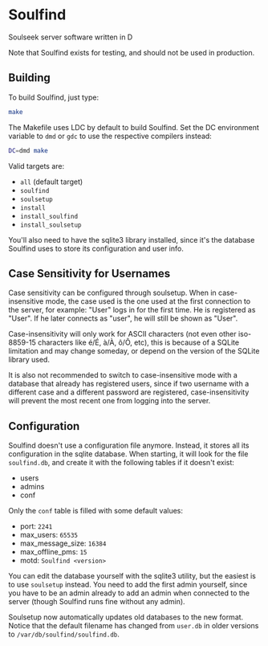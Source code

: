 # Soulfind

Soulseek server software written in D

Note that Soulfind exists for testing, and should not be used in production.


## Building

To build Soulfind, just type:

```sh
make
```

The Makefile uses LDC by default to build Soulfind. Set the DC environment
variable to `dmd` or `gdc` to use the respective compilers instead:

```sh
DC=dmd make
```

Valid targets are:

 - `all` (default target)
 - `soulfind`
 - `soulsetup`
 - `install`
 - `install_soulfind`
 - `install_soulsetup`

You'll also need to have the sqlite3 library installed, since it's the database
Soulfind uses to store its configuration and user info.


## Case Sensitivity for Usernames

Case sensitivity can be configured through soulsetup. When in case-insensitive
mode, the case used is the one used at the first connection to the server, for
example: "User" logs in for the first time. He is registered as "User". If he
later connects as "user", he will still be shown as "User".

Case-insensitivity will only work for ASCII characters (not even other
iso-8859-15 characters like é/É, à/À, ô/Ô, etc), this is because of a SQLite
limitation and may change someday, or depend on the version of the SQLite
library used.

It is also not recommended to switch to case-insensitive mode with a database
that already has registered users, since if two username with a different case
and a different password are registered, case-insensitivity will prevent the
most recent one from logging into the server.


## Configuration

Soulfind doesn't use a configuration file anymore. Instead, it stores all its
configuration in the sqlite database. When starting, it will look for the file
`soulfind.db`, and create it with the following tables if it doesn't exist:

 - users
 - admins
 - conf

Only the `conf` table is filled with some default values:

 - port: `2241`
 - max_users: `65535`
 - max_message_size: `16384`
 - max_offline_pms: `15`
 - motd: `Soulfind <version>`

You can edit the database yourself with the sqlite3 utility, but the easiest is
to use `soulsetup` instead. You need to add the first admin yourself, since you
have to be an admin already to add an admin when connected to the server
(though Soulfind runs fine without any admin).

Soulsetup now automatically updates old databases to the new format. Notice
that the default filename has changed from `user.db` in older versions to
`/var/db/soulfind/soulfind.db`.
